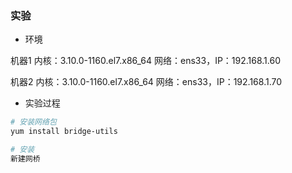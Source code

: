 


### 实验

* 环境

机器1
内核：3.10.0-1160.el7.x86_64
网络：ens33，IP：192.168.1.60

机器2
内核：3.10.0-1160.el7.x86_64
网络：ens33，IP：192.168.1.70

* 实验过程

```bash
# 安装网络包
yum install bridge-utils

# 安装
新建网桥

```